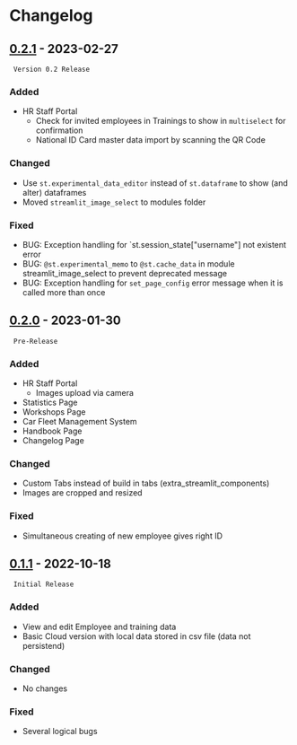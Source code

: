 # Changelog

## [0.2.1](https://github.com/DrBenjamin/HRStaffPortal) - 2023-02-27

``` Version 0.2 Release```

### Added

* HR Staff Portal
    * Check for invited employees in Trainings to show in `multiselect` for confirmation
    * National ID Card master data import by scanning the QR Code

### Changed

* Use `st.experimental_data_editor` instead of `st.dataframe` to show (and alter) dataframes
* Moved `streamlit_image_select` to modules folder

### Fixed

* BUG: Exception handling for `st.session_state["username"] not existent error
* BUG: `@st.experimental_memo` to `@st.cache_data` in module streamlit_image_select to prevent deprecated message
* BUG: Exception handling for `set_page_config`  error message when it is called more than once

## [0.2.0](https://github.com/DrBenjamin/HRStaffPortal/compare/v0.1.1...v0.2.0) - 2023-01-30

``` Pre-Release```

### Added

* HR Staff Portal
    * Images upload via camera
* Statistics Page
* Workshops Page
* Car Fleet Management System
* Handbook Page
* Changelog Page

### Changed

* Custom Tabs instead of build in tabs (extra_streamlit_components)
* Images are cropped and resized

### Fixed

* Simultaneous creating of new employee gives right ID

## [0.1.1](https://github.com/DrBenjamin/HRStaffPortal/compare/v0.1.1...v0.1.1) - 2022-10-18

``` Initial Release```

### Added

* View and edit Employee and training data
* Basic Cloud version with local data stored in csv file (data not persistend)

### Changed

* No changes

### Fixed

* Several logical bugs